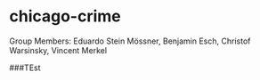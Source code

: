 # chicago-crime
Group Members: Eduardo Stein Mössner, Benjamin Esch, Christof Warsinsky, Vincent Merkel

###TEst
